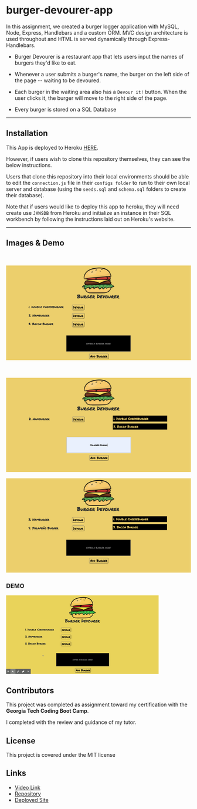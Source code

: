 # burger-devourer-app

In this assignment, we created a burger logger application with MySQL, Node, Express, Handlebars and a custom ORM. MVC design architecture is used throughout and HTML is served dynamically through Express-Handlebars.

* Burger Devourer is a restaurant app that lets users input the names of burgers they'd like to eat.

* Whenever a user submits a burger's name, the burger on the left side of the page -- waiting to be devoured.

* Each burger in the waiting area also has a `Devour it!` button. When the user clicks it, the burger will move to the right side of the page.

* Every burger is stored on a SQL Database
<hr>

## Installation

This App is deployed to Heroku [HERE](https://burger-devourer-app-102020.herokuapp.com/).

 However, if users wish to clone this repository themselves, they can see the below instructions.

Users that clone this repository into their local environments should be able to edit the `connection.js` file in their `configs folder` to run to their own local server and database (using the `seeds.sql` and `schema.sql` folders to create their database). 

Note that if users would like to deploy this app to heroku, they will need create use `JAWSDB` from Heroku and initialize an instance in their SQL workbench by following the instructions laid out on Heroku's website.
<hr>

## Images & Demo
<br>

![Start Screen](public/assets/images/burger-start.png)

<br>

![Entering a burger](public/assets/images/burger-enter.png)

![Devoured Burgers](public/assets/images/burger-devoured.png)

### DEMO

![Demo](public/assets/images/burger-gif.gif)

## Contributors

This project was completed as assignment toward my certification with the __Georgia Tech Coding Boot Camp__. 

I completed with the review and guidance of my tutor.

## License
This project is covered under the MIT license 

## Links
* [Video Link](https://drive.google.com/file/d/1LwxdlU3qz8KlriV37px5FqnM-mJ73SuM/view)
* [Repository](https://drive.google.com/file/d/1LwxdlU3qz8KlriV37px5FqnM-mJ73SuM/view)
* [Deployed Site](https://burger-devourer-app-102020.herokuapp.com/)

